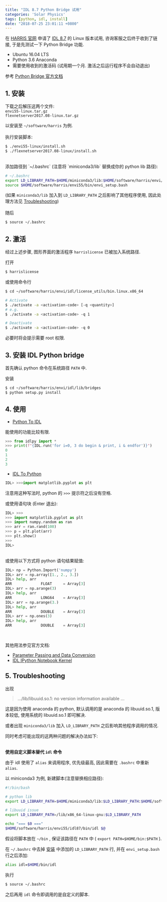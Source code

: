 ```yaml
---
title: "IDL 8.7 Python Bridge 试用"
categories: 'Solar Physics'
tags: [python, idl, install]
date: "2018-07-25 23:01:11 +0800"
---
```

在 [HARRIS 官网](http://harrisgeospatial.com) 申请了 [IDL 8.7](http://harrisgeospatial.com/docs/WhatsNew.html) 的 Linux 版本试用, 咨询客服之后终于收到了链接, 于是先测试一下 Python Bridge 功能.

- Ubuntu 16.04 LTS
- Python 3.6 Anaconda
- 需要使用收到的激活码 (试用期一个月. 激活之后运行程序不会自动退出)

参考 [Python Bridge 官方文档](https://www.harrisgeospatial.com/docs/Python.html)

<!--more-->

## 1. 安装

下载之后解压这两个文件:<br>
`envi55-linux.tar.gz`<br>
`flexnetserver2017.08-linux.tar.gz`

以安装至 `~/software/harris` 为例.
<br><br>
执行安装脚本:

```sh
$ ./envi55-linux/install.sh
$ ./flexnetserver2017.08-linux/install.sh
```
<br>
添加路径到 `~/.bashrc` (注意将 `miniconda3/lib` 替换成你的 python lib 路径):

```sh
# ~/.bashrc
export LD_LIBRARY_PATH=$HOME/miniconda3/lib:$HOME/software/harris/envi/idl/bin/bin.linux.x86_64:$LD_LIBRARY_PATH
source $HOME/software/harris/envi55/bin/envi_setup.bash
```
(如果 `miniconda3/lib` 加入到 `LD_LIBRARY_PATH` 之后影响了其他程序使用, 因此处理方法见 [Troubleshooting](#5-troubleshooting))
<br><br>
随后

```sh
$ source ~/.bashrc
```

## 2. 激活

经过上述步骤, 图形界面的激活程序 `harrislicense` 已被加入系统路径.

打开

```sh
$ harrislicense
```

或使用命令行

```sh
$ cd ~/software/harris/envi/idl/license_utils/bin.linux.x86_64

# Activate
$ ./activate -a <activation-code> [-q <quantity>]
# e.g.
$ ./activate -a <activation-code> -q 1

# Deactivate
$ ./activate -a <activation-code> -q 0
```

必要时将会提示需要 root 权限.

## 3. 安装 IDL Python bridge

首先确认 python 命令在系统路径 `PATH` 中.

安装

```sh
$ cd ~/software/harris/envi/idl/lib/bridges
$ python setup.py install
```

## 4. 使用

* [Python To IDL](https://www.harrisgeospatial.com/docs/PythonToIDL.html)

能使用的功能比较有限.

```python
>>> from idlpy import *
>>> print(f"{IDL.run('for i=0, 3 do begin & print, i & endfor')}")
0
1
2
3
```

* [IDL To Python](https://www.harrisgeospatial.com/docs/IDLToPython.html)

```python
IDL> >>>import matplotlib.pyplot as plt
```

注意用这种写法时, python 的 `>>>` 提示符之后没有空格.

或使用语句块 (Enter 退出):

```python
IDL> >>>
>>> import matplotlib.pyplot as plt
>>> import numpy.random as ran
>>> arr = ran.rand(100)
>>> p = plt.plot(arr)
>>> plt.show()
>>>
IDL>
```
<br>
或使用以下方式将 python 语句结果赋值:

```python
IDL> np = Python.Import('numpy')
IDL> arr = np.array([1., 2., 3.])
IDL> help, arr
ARR             FLOAT     = Array[3]
IDL> arr = np.arange(3)          
IDL> help, arr         
ARR             LONG64    = Array[3]
IDL> arr = np.arange(3.)
IDL> help, arr          
ARR             DOUBLE    = Array[3]
IDL> arr = np.ones(3)   
IDL> help, arr       
ARR             DOUBLE    = Array[3]
```
<br>

其他用法参见官方文档:
- [Parameter Passing and Data Conversion](https://www.harrisgeospatial.com/docs/pythondataconvert.html)
- [IDL IPython Notebook Kernel
](https://www.harrisgeospatial.com/docs/idl_kernel.html)

## 5. Troubleshooting

出现
> .../lib/libuuid.so.1: no version information available ...

这是因为使用 anaconda 的 python, 默认调用的是 anaconda 的 libuuid.so.1, 版本较低, 使用系统的 libuuid.so.1 即可解决.

或者出现 `miniconda3/lib` 加入 `LD_LIBRARY_PATH` 之后影响其他程序调用的情况.

同时考虑可能出现的这两种问题的解决办法如下:<br><br>

**使用自定义脚本替代 `idl` 命令**

由于 idl 使用了 `alias` 来调用程序, 优先级最高, 因此需要在 `.bashrc` 中重新 `alias`.

以 miniconda3 为例, 新建脚本(注意替换相应路径):

```sh
#!/bin/bash

# python lib
export LD_LIBRARY_PATH=$HOME/miniconda3/lib:$LD_LIBRARY_PATH:$HOME/software/harris/envi/idl/bin/bin.linux.x86_64:$LD_LIBRARY_PATH

# libuuid issue
export LD_LIBRARY_PATH=/lib/x86_64-linux-gnu:$LD_LIBRARY_PATH

echo "=== $0 ==="
$HOME/software/harris/envi55/idl87/bin/idl $@
```

假设将脚本放在 `~/bin` , 保证该路径在 `PATH` 中 ( `export PATH=$HOME/bin:$PATH` ).

在 `~/.bashrc` 中去掉 [安装](#1-安装) 中添加的 `LD_LIBRARY_PATH` 行, 并在 `envi_setup.bash` 行之后添加:

```sh
alias idl=$HOME/bin/idl
```

执行

```sh
$ source ~/.bashrc
```

之后再用 `idl` 命令即调用的是自定义的脚本.